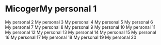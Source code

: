 # MicogerMy personal 1
My personal 2
My personal 3
My personal 4
My personal 5
My personal 6
My personal 7
My personal 8
My personal 9
My personal 10
My personal 11
My personal 12
My personal 13
My personal 14
My personal 15
My personal 16
My personal 17
My personal 18
My personal 19
My personal 20
